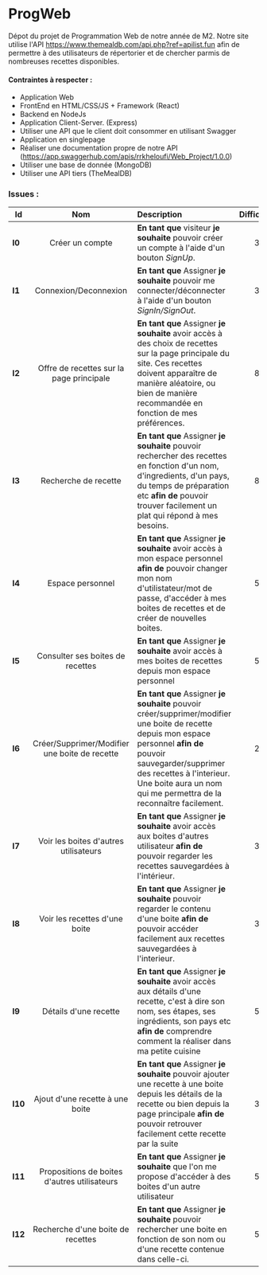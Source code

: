 # ProgWeb
Dépot du projet de Programmation Web de notre année de M2. 
Notre site utilise l'API https://www.themealdb.com/api.php?ref=apilist.fun afin de permettre à des utilisateurs de répertorier et de chercher parmis de nombreuses recettes disponibles. 

#### Contraintes à respecter : 
- Application Web
- FrontEnd en HTML/CSS/JS + Framework (React)
- Backend en NodeJs
- Application Client-Server. (Express)
- Utiliser une API que le client doit consommer en utilisant Swagger 
- Application en singlepage
- Réaliser une documentation propre de notre API (https://app.swaggerhub.com/apis/rrkheloufi/Web_Project/1.0.0)
- Utiliser une base de donnée (MongoDB)
- Utiliser une API tiers (TheMealDB)

### Issues : 

| Id  | Nom | Description | Difficulté | Priorité | Membre |
|---|:---:|:---|:---:|:---:|:---:|
| **I0**  |      Créer un compte     | **En tant que** visiteur **je souhaite** pouvoir créer un compte à l'aide d'un bouton *SignUp*. |     3     |   Prio  |  Assigner  |
| **I1**  |      Connexion/Deconnexion     | **En tant que** Assigner **je souhaite** pouvoir me connecter/déconnecter à l'aide d'un bouton *SignIn/SignOut*.  |     3     |   Prio  |  Assigner  |
| **I2**  |      Offre de recettes sur la page principale     | **En tant que** Assigner **je souhaite** avoir accès à des choix de recettes sur la page principale du site. Ces recettes doivent apparaître de manière aléatoire, ou bien de manière recommandée en fonction de mes préférences. |     8     |   Prio  |  Assigner  |
| **I3**  |      Recherche de recette     | **En tant que** Assigner **je souhaite** pouvoir rechercher des recettes en fonction d'un nom, d'ingredients, d'un pays, du temps de préparation etc **afin de** pouvoir trouver facilement un plat qui répond à mes besoins. |     8     |   Prio  |  Assigner  |
| **I4**  |      Espace personnel     | **En tant que** Assigner **je souhaite** avoir accès à mon espace personnel **afin de** pouvoir changer mon nom d'utilistateur/mot de passe, d'accéder à mes boites de recettes et de créer de nouvelles boites. |     5     |   Prio  |  Assigner  |
| **I5**  |      Consulter ses boites de recettes     | **En tant que** Assigner **je souhaite** avoir accès à mes boites de recettes depuis mon espace personnel |     5     |   Prio  |  Assigner  |
| **I6**  |      Créer/Supprimer/Modifier une boite de recette     | **En tant que** Assigner **je souhaite** pouvoir créer/supprimer/modifier une boite de recette depuis mon espace personnel **afin de** pouvoir sauvegarder/supprimer des recettes à l'interieur. Une boite aura un nom qui me permettra de la reconnaître facilement. |     2     |   Prio  |  Assigner  |
| **I7**  |      Voir les boites d'autres utilisateurs     | **En tant que** Assigner **je souhaite** avoir accès aux boites d'autres utilisateur **afin de** pouvoir regarder les recettes sauvegardées à l'intérieur. |     3     |   Prio  |  Assigner  |
| **I8**  |      Voir les recettes d'une boite     | **En tant que** Assigner **je souhaite** pouvoir regarder le contenu d'une boite **afin de** pouvoir accéder facilement aux recettes sauvegardées à l'interieur.  |     3     |   Prio  |  Assigner  |
| **I9**  |      Détails d'une recette     | **En tant que** Assigner **je souhaite** avoir accès aux détails d'une recette, c'est à dire son nom, ses étapes, ses ingrédients, son pays etc **afin de** comprendre comment la réaliser dans ma petite cuisine |     5     |   Prio  |  Assigner  |
| **I10**  |      Ajout d'une recette à une boite     | **En tant que** Assigner **je souhaite** pouvoir ajouter une recette à une boite depuis les détails de la recette ou bien depuis la page principale **afin de** pouvoir retrouver facilement cette recette par la suite |     3     |   Prio  |  Assigner  |
| **I11**  |      Propositions de boites d'autres utilisateurs     | **En tant que** Assigner **je souhaite** que l'on me propose d'accéder à des boites d'un autre utilisateur |     5     |   Prio  |  Assigner  |
| **I12**  |      Recherche d'une boite de recettes     | **En tant que** Assigner **je souhaite** pouvoir rechercher une boite en fonction de son nom ou d'une recette contenue dans celle-ci. |     5     |   Prio  |  Assigner  |
